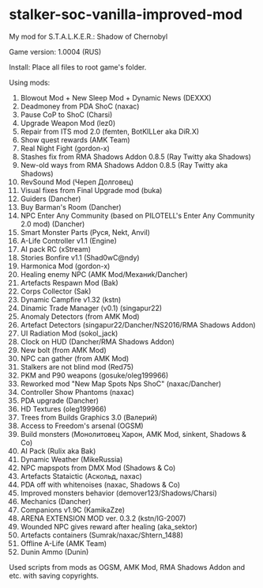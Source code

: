 # stalker-soc-vanilla-improved-mod
My mod for S.T.A.L.K.E.R.: Shadow of Chernobyl

Game version: 1.0004 (RUS)

Install: Place all files to root game's folder.

Using mods:
1. Blowout Mod + New Sleep Mod + Dynamic News (DEXXX)
2. Deadmoney from PDA ShoC (naxac)
3. Pause CoP to ShoC (Charsi)
4. Upgrade Weapon Mod (lez0)
5. Repair from ITS mod 2.0 (femten, BotKILLer aka DiR.X)
6. Show quest rewards (AMK Team)
7. Real Night Fight (gordon-x)
8. Stashes fix from RMA Shadows Addon 0.8.5 (Ray Twitty aka Shadows)
9. New-old ways from RMA Shadows Addon 0.8.5 (Ray Twitty aka Shadows)
10. RevSound Mod (Череп Долговец)
11. Visual fixes from Final Upgrade mod (buka)
12. Guiders (Dancher) 
13. Buy Barman's Room (Dancher)
14. NPC Enter Any Community (based on PILOTELL's Enter Any Community 2.0 mod) (Dancher)
15. Smart Monster Parts (Руся, Nekt, Anvil)
16. A-Life Controller v1.1 (Engine)
17. AI pack RC (xStream)
18. Stories Bonfire v1.1 (Shad0wC@ndy)
19. Harmonica Mod (gordon-x)
20. Healing enemy NPC (AMK Mod/Механиk/Dancher)
21. Artefacts Respawn Mod (Bak)
22. Corps Collector (Sak)
23. Dynamic Campfire v1.32 (kstn)
24. Dinamic Trade Manager (v0.1) (singapur22)
25. Anomaly Detectors (from AMK Mod)
26. Artefact Detectors (singapur22/Dancher/NS2016/RMA Shadows Addon)
27. UI Radiation Mod (sokol_jack)
28. Clock on HUD (Dancher/RMA Shadows Addon)
29. New bolt (from AMK Mod)
30. NPC can gather (from AMK Mod)
31. Stalkers are not blind mod (Red75)
32. PKM and P90 weapons (gosuke/oleg199966)
33. Reworked mod "New Map Spots Nps ShoC" (naxac/Dancher) 
34. Controller Show Phantoms (naxac)
35. PDA upgrade (Dancher) 
36. HD Textures (oleg199966)
37. Trees from Builds Graphics 3.0 (Валерий)
38. Access to Freedom's arsenal (OGSM)   
39. Build monsters (Монолитовец Харон, AMK Mod, sinkent, Shadows & Co)
40. AI Pack (Rulix aka Bak)
41. Dynamic Weather (MikeRussia)   
42. NPC mapspots from DMX Mod (Shadows & Co)    
43. Artefacts Stataictic (Аскольд, naxac)    
44. PDA off with whitenoises (naxac, Shadows & Co)
45. Improved monsters behavior (demover123/Shadows/Charsi)
46. Mechanics (Dancher)
47. Companions v1.9C (KamikaZze)
48. ARENA EXTENSION MOD ver. 0.3.2 (kstn/IG-2007)
49. Wounded NPC gives reward after healing (aka_sektor)
50. Artefacts containers (Sumrak/naxac/Shtern_1488)
51. Offline A-Life (AMK Team)
52. Dunin Ammo (Dunin)

Used scripts from mods as OGSM, AMK Mod, RMA Shadows Addon and etc. with saving copyrights.
